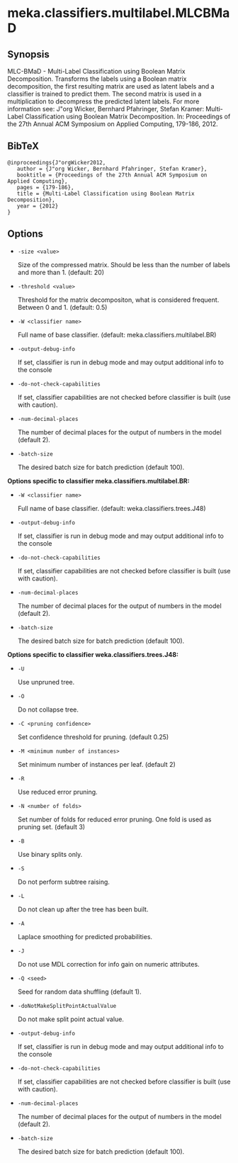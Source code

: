 # meka.classifiers.multilabel.MLCBMaD

## Synopsis
MLC-BMaD - Multi-Label Classification using Boolean Matrix Decomposition. Transforms the labels using a Boolean matrix decomposition, the first resulting matrix are used as latent labels and a classifier is trained to predict them. The second matrix is used in a multiplication to decompress the predicted latent labels.
For more information see:
J"org Wicker, Bernhard Pfahringer, Stefan Kramer: Multi-Label Classification using Boolean Matrix Decomposition. In: Proceedings of the 27th Annual ACM Symposium on Applied Computing, 179-186, 2012.

## BibTeX
```
@inproceedings{J"orgWicker2012,
   author = {J"org Wicker, Bernhard Pfahringer, Stefan Kramer},
   booktitle = {Proceedings of the 27th Annual ACM Symposium on Applied Computing},
   pages = {179-186},
   title = {Multi-Label Classification using Boolean Matrix Decomposition},
   year = {2012}
}
```
## Options
* `-size <value>`

    Size of the compressed matrix. Should be
    less than the number of labels and more than 1.
    (default: 20)

* `-threshold <value>`

    Threshold for the matrix decompositon, what is considered frequent.
    Between 0 and 1.
    (default: 0.5)

* `-W <classifier name>`

    Full name of base classifier.
    (default: meka.classifiers.multilabel.BR)

* `-output-debug-info`

    If set, classifier is run in debug mode and
    may output additional info to the console

* `-do-not-check-capabilities`

    If set, classifier capabilities are not checked before classifier is built
    (use with caution).

* `-num-decimal-places`

    The number of decimal places for the output of numbers in the model (default 2).

* `-batch-size`

    The desired batch size for batch prediction  (default 100).

**Options specific to classifier meka.classifiers.multilabel.BR:**

* `-W <classifier name>`

    Full name of base classifier.
    (default: weka.classifiers.trees.J48)

* `-output-debug-info`

    If set, classifier is run in debug mode and
    may output additional info to the console

* `-do-not-check-capabilities`

    If set, classifier capabilities are not checked before classifier is built
    (use with caution).

* `-num-decimal-places`

    The number of decimal places for the output of numbers in the model (default 2).

* `-batch-size`

    The desired batch size for batch prediction  (default 100).

**Options specific to classifier weka.classifiers.trees.J48:**

* `-U`

    Use unpruned tree.

* `-O`

    Do not collapse tree.

* `-C <pruning confidence>`

    Set confidence threshold for pruning.
    (default 0.25)

* `-M <minimum number of instances>`

    Set minimum number of instances per leaf.
    (default 2)

* `-R`

    Use reduced error pruning.

* `-N <number of folds>`

    Set number of folds for reduced error
    pruning. One fold is used as pruning set.
    (default 3)

* `-B`

    Use binary splits only.

* `-S`

    Do not perform subtree raising.

* `-L`

    Do not clean up after the tree has been built.

* `-A`

    Laplace smoothing for predicted probabilities.

* `-J`

    Do not use MDL correction for info gain on numeric attributes.

* `-Q <seed>`

    Seed for random data shuffling (default 1).

* `-doNotMakeSplitPointActualValue`

    Do not make split point actual value.

* `-output-debug-info`

    If set, classifier is run in debug mode and
    may output additional info to the console

* `-do-not-check-capabilities`

    If set, classifier capabilities are not checked before classifier is built
    (use with caution).

* `-num-decimal-places`

    The number of decimal places for the output of numbers in the model (default 2).

* `-batch-size`

    The desired batch size for batch prediction  (default 100).
